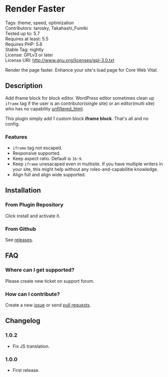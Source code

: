 # Render Faster

Tags: theme, speed, optimization  
Contributors: tarosky, Takahashi_Fumiki  
Tested up to: 5.7  
Requires at least: 5.5  
Requires PHP: 5.6  
Stable Tag: nightly  
License: GPLv3 or later  
License URI: http://www.gnu.org/licenses/gpl-3.0.txt

Render the page faster. Enhance your site's load page for Core Web Vital.

## Description

Add iframe block for block editor.
WordPress editor sometimes clean up <code>iframe</code> tag if the user is an contributor(single site) or an editor(multi site) who has no capability [unfiltered_html](https://wordpress.org/support/article/roles-and-capabilities/#unfiltered_html).

This plugin simply add 1 custom block **iframe block**. That's all and no config.

### Features

- `iframe` tag not escaped.
- Responsive supported.
- Keep aspect ratio. Default is <code>16:9</code>.
- Keep `iframe` unesacaped even in multisite. If you have multiple  writers in your site, this might help without any roles-and-capabilitie knowledge.
- Align full and align wide supported.

## Installation

### From Plugin Repository

Click install and activate it.

### From Github

See [releases](https://github.com/tarosky/taro-iframe-block/releases).

## FAQ

### Where can I get supported?

Please create new ticket on support forum.

### How can I contribute?

Create a new [issue](https://github.com/tarosky/taro-iframe-block/issues) or send [pull requests](https://github.com/tarosky/taro-iframe-block/pulls).

## Changelog

### 1.0.2

* Fix JS translation.

### 1.0.0

* First release.
